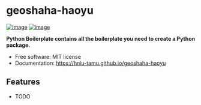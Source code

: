 # geoshaha-haoyu


[![image](https://img.shields.io/pypi/v/geoshaha-haoyu.svg)](https://pypi.python.org/pypi/geoshaha-haoyu)
[![image](https://img.shields.io/conda/vn/conda-forge/geoshaha-haoyu.svg)](https://anaconda.org/conda-forge/geoshaha-haoyu)


**Python Boilerplate contains all the boilerplate you need to create a Python package.**


-   Free software: MIT license
-   Documentation: https://hniu-tamu.github.io/geoshaha-haoyu
    

## Features

-   TODO
